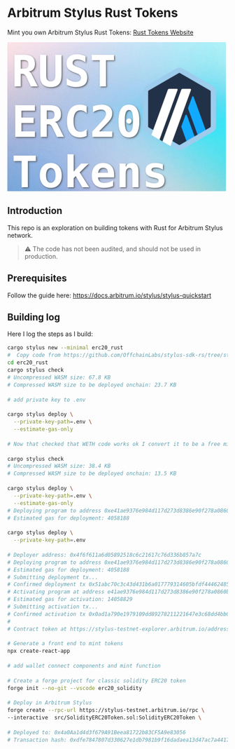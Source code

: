 # Arbitrum Stylus Rust Tokens

Mint you own Arbitrum Stylus Rust Tokens: [Rust Tokens Website](https://rust-tokens.vercel.app/)

![Arbitrum Stylus Rust Tokens](https://github.com/SpiralOutDotEu/Rust-Tokens/blob/d107254c17c2dd19bb3a5749085616c2e5101fac/frontend/public/rustERC20tokens%20in%20arbitrum.png)

## Introduction
This repo is an exploration on building tokens with Rust for Arbitrum Stylus network.

> ⚠️ The code has not been audited, and should not be used in production.

## Prerequisites

Follow the guide here: https://docs.arbitrum.io/stylus/stylus-quickstart

## Building log

Here I log the steps as I build:

```bash
cargo stylus new --minimal erc20_rust
#  Copy code from https://github.com/OffchainLabs/stylus-sdk-rs/tree/stylus/examples/erc20
cd erc20_rust
cargo stylus check
# Uncompressed WASM size: 67.8 KB
# Compressed WASM size to be deployed onchain: 23.7 KB

# add private key to .env

cargo stylus deploy \
  --private-key-path=.env \
  --estimate-gas-only

# Now that checked that WETH code works ok I convert it to be a free mint ERC20 and checking again

cargo stylus check
# Uncompressed WASM size: 38.4 KB
# Compressed WASM size to be deployed onchain: 13.5 KB

cargo stylus deploy \
  --private-key-path=.env \
  --estimate-gas-only
# Deploying program to address 0xe41ae9376e984d117d273d8386e90f278a0860b4
# Estimated gas for deployment: 4058188

cargo stylus deploy \
  --private-key-path=.env

# Deployer address: 0x4f6f611a6d05892518c6c21617c76d336b857a7c
# Deploying program to address 0xe41ae9376e984d117d273d8386e90f278a0860b4
# Estimated gas for deployment: 4058188
# Submitting deployment tx...
# Confirmed deployment tx 0x51abc70c3c43d431b6a017779314605bfdf4446248513370384afb5a85a0ee88, gas used 3947674
# Activating program at address e41ae9376e984d117d273d8386e90f278a0860b4
# Estimated gas for activation: 14058829
# Submitting activation tx...
# Confirmed activation tx 0x0ad1a790e1979109dd89278211221647e3c68dd4bb094483b8a23b45c4bc7007, gas used 14055691
# 
# Contract token at https://stylus-testnet-explorer.arbitrum.io/address/0xE41aE9376E984D117D273d8386E90F278A0860B4

# Generate a front end to mint tokens
npx create-react-app

# add wallet connect components and mint function

# Create a forge project for classic solidity ERC20 token
forge init --no-git --vscode erc20_solidity

# Deploy in Arbitrum Stylus
forge create --rpc-url https://stylus-testnet.arbitrum.io/rpc \
--interactive  src/SolidityERC20Token.sol:SolidityERC20Token \

# Deployed to: 0x4a0Aa1d4d3f679A91Beea81722b83CF5A9e83056
# Transaction hash: 0xdfe7847807d330627e1db7981b9f16dadaea13d47ac7a4417301f25339ea82e7

```
